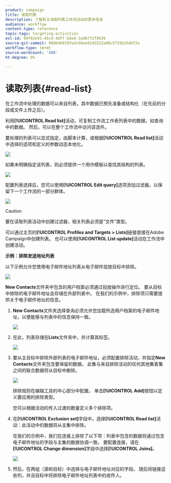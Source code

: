 ```yaml
---
product: campaign
title: 读取列表
description: 了解有关读取列表工作流活动的更多信息
audience: workflow
content-type: reference
topic-tags: targeting-activities
exl-id: 99f82e91-45cd-4dff-b8a4-3ad87f2f9639
source-git-commit: 98d646919fedc66ee9145522ad0c5f15b25dbf2e
workflow-type: tm+mt
source-wordcount: '488'
ht-degree: 0%

---
```


# 读取列表{#read-list}

在工作流中处理的数据可以来自列表，其中数据已预先准备或结构化（在先前的分段或文件上传之后）。

利用&#x200B;**[!UICONTROL Read list]**&#x200B;活动，可复制工作流工作表列表中的数据，如查询中的数据。 然后，可以在整个工作流中访问该选件。

要处理的列表可以显式指定，由脚本计算，或根据&#x200B;**[!UICONTROL Read list]**&#x200B;活动中选择的选项和定义的参数动态本地化。

![](assets/list_edit_select_option_01.png)

如果未明确指定该列表，则必须提供一个用作模板以查找其结构的列表。

![](assets/s_advuser_list_template_select.png)

配置列表选择后，您可以使用&#x200B;**[!UICONTROL Edit query]**&#x200B;选项添加过滤器，以保留下一个工作流的一部分群体。

![](assets/wf_readlist_1.png)

>[!CAUTION]
>
>要在读取列表活动中创建过滤器，相关列表必须是“文件”类型。

可以通过主页的&#x200B;**[!UICONTROL Profiles and Targets > Lists]**&#x200B;链接直接在Adobe Campaign中创建列表。 也可以使用&#x200B;**[!UICONTROL List update]**&#x200B;活动在工作流中创建活动。

**示例：排除发送地址列表**

以下示例允许您使用电子邮件地址列表从电子邮件投放目标中排除。

![](assets/s_advuser_list_read_sample_1.png)

**New Contacts**&#x200B;文件夹中包含的用户档案必须通过投放操作进行定位。 要从目标中排除的电子邮件地址会存储在外部列表中。 在我们的示例中，排除项只需要提供关于电子邮件地址的信息。

1. **New Contacts**&#x200B;文件夹选择查询必须允许您加载所选用户档案的电子邮件地址，以便能够与列表中的信息保持一致。

   ![](assets/s_advuser_list_read_sample_0.png)

1. 在此，列表存储在&#x200B;**Lists**&#x200B;文件夹中，并计算其标签。

   ![](assets/s_advuser_list_read_sample_2.png)

1. 要从主目标中排除外部列表的电子邮件地址，必须配置排除活动，并指定&#x200B;**New Contacts**&#x200B;文件夹包含要保留的数据。 此集与来自排除活动的任何其他集客集之间的联合数据将从目标中删除。

   ![](assets/s_advuser_list_read_sample_3.png)

   排除规则在编辑工具的中心部分中配置。 单击&#x200B;**[!UICONTROL Add]**&#x200B;按钮以定义要应用的排除类型。

   您可以根据活动的传入过渡的数量定义多个排除项。

1. 在&#x200B;**[!UICONTROL Exclusion set]**&#x200B;字段中，选择&#x200B;**[!UICONTROL Read list]**&#x200B;活动：此活动中的数据将从主集中排除。

   在我们的示例中，我们在连接上排除了以下项：列表中包含的数据将通过包含电子邮件地址的字段与主集的数据协调一致。 要配置连接，请在&#x200B;**[!UICONTROL Change dimension]**&#x200B;字段中选择&#x200B;**[!UICONTROL Joins]**。

   ![](assets/s_advuser_list_read_sample_4.png)

1. 然后，在两组（源和目标）中选择与电子邮件地址对应的字段。 随后将链接这些列，并且目标中将排除电子邮件地址列表中的收件人。
